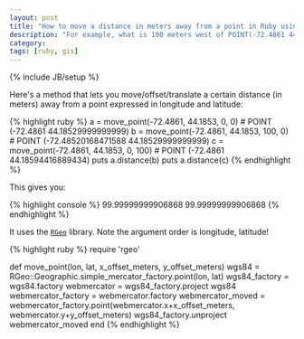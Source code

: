 ```yaml
---
layout: post
title: "How to move a distance in meters away from a point in Ruby using RGeo"
description: "For example, what is 100 meters west of POINT(-72.4861 44.1853)?"
category:
tags: [ruby, gis]
---
```

{% include JB/setup %}

Here's a method that lets you move/offset/translate a certain distance (in meters) away from a point expressed in longitude and latitude:

{% highlight ruby %}
a = move_point(-72.4861, 44.1853, 0, 0)     # POINT (-72.4861 44.18529999999999)
b = move_point(-72.4861, 44.1853, 100, 0)   # POINT (-72.48520168471588 44.18529999999999)
c = move_point(-72.4861, 44.1853, 0, 100)   # POINT (-72.4861 44.18594416889434)
puts a.distance(b)
puts a.distance(c)
{% endhighlight %}

This gives you:

{% highlight console %}
99.99999999906868
99.99999999906868
{% endhighlight %}

It uses the [`RGeo`](https://github.com/rgeo/rgeo) library. Note the argument order is longitude, latitude!

{% highlight ruby %}
require 'rgeo'

def move_point(lon, lat, x_offset_meters, y_offset_meters)
  wgs84 = RGeo::Geographic.simple_mercator_factory.point(lon, lat)
  wgs84_factory = wgs84.factory
  webmercator = wgs84_factory.project wgs84
  webmercator_factory = webmercator.factory
  webmercator_moved = webmercator_factory.point(webmercator.x+x_offset_meters, webmercator.y+y_offset_meters)
  wgs84_factory.unproject webmercator_moved
end
{% endhighlight %}

